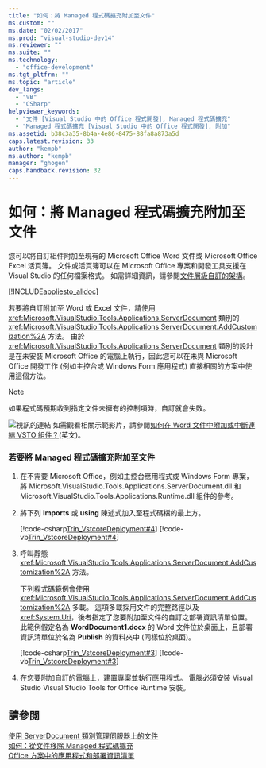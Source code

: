 ```yaml
---
title: "如何：將 Managed 程式碼擴充附加至文件"
ms.custom: ""
ms.date: "02/02/2017"
ms.prod: "visual-studio-dev14"
ms.reviewer: ""
ms.suite: ""
ms.technology: 
  - "office-development"
ms.tgt_pltfrm: ""
ms.topic: "article"
dev_langs: 
  - "VB"
  - "CSharp"
helpviewer_keywords: 
  - "文件 [Visual Studio 中的 Office 程式開發], Managed 程式碼擴充"
  - "Managed 程式碼擴充 [Visual Studio 中的 Office 程式開發], 附加"
ms.assetid: b38c3a35-8b4a-4e86-8475-88fa8a873a5d
caps.latest.revision: 33
author: "kempb"
ms.author: "kempb"
manager: "ghogen"
caps.handback.revision: 32
---
```

# 如何：將 Managed 程式碼擴充附加至文件
  您可以將自訂組件附加至現有的 Microsoft Office Word 文件或 Microsoft Office Excel 活頁簿。  文件或活頁簿可以在 Microsoft Office 專案和開發工具支援在 Visual Studio 的任何檔案格式。  如需詳細資訊，請參閱[文件層級自訂的架構](../vsto/architecture-of-document-level-customizations.md)。  
  
 [!INCLUDE[appliesto_alldoc](../vsto/includes/appliesto-alldoc-md.md)]  
  
 若要將自訂附加至 Word 或 Excel 文件，請使用 <xref:Microsoft.VisualStudio.Tools.Applications.ServerDocument> 類別的 <xref:Microsoft.VisualStudio.Tools.Applications.ServerDocument.AddCustomization%2A> 方法。  由於 <xref:Microsoft.VisualStudio.Tools.Applications.ServerDocument> 類別的設計是在未安裝 Microsoft Office 的電腦上執行，因此您可以在未與 Microsoft Office 開發工作 \(例如主控台或 Windows Form 應用程式\) 直接相關的方案中使用這個方法。  
  
> [!NOTE]  
>  如果程式碼預期收到指定文件未擁有的控制項時，自訂就會失敗。  
  
 ![視訊的連結](~/data-tools/media/playvideo.gif "視訊的連結") 如需觀看相關示範影片，請參閱[如何在 Word 文件中附加或中斷連結 VSTO 組件？](http://go.microsoft.com/fwlink/?LinkId=136782)\(英文\)。  
  
### 若要將 Managed 程式碼擴充附加至文件  
  
1.  在不需要 Microsoft Office，例如主控台應用程式或 Windows Form 專案，將 Microsoft.VisualStudio.Tools.Applications.ServerDocument.dll 和 Microsoft.VisualStudio.Tools.Applications.Runtime.dll 組件的參考。  
  
2.  將下列 **Imports** 或 **using** 陳述式加入至程式碼檔的最上方。  
  
     [!code-csharp[Trin_VstcoreDeployment#4](../snippets/csharp/VS_Snippets_OfficeSP/Trin_VstcoreDeployment/CS/Program.cs#4)]
     [!code-vb[Trin_VstcoreDeployment#4](../snippets/visualbasic/VS_Snippets_OfficeSP/Trin_VstcoreDeployment/VB/Program.vb#4)]  
  
3.  呼叫靜態 <xref:Microsoft.VisualStudio.Tools.Applications.ServerDocument.AddCustomization%2A> 方法。  
  
     下列程式碼範例會使用 <xref:Microsoft.VisualStudio.Tools.Applications.ServerDocument.AddCustomization%2A> 多載。  這項多載採用文件的完整路徑以及 <xref:System.Uri>，後者指定了您要附加至文件的自訂之部署資訊清單位置。  此範例假定名為 **WordDocument1.docx** 的 Word 文件位於桌面上，且部署資訊清單位於名為 **Publish** 的資料夾中 \(同樣位於桌面\)。  
  
     [!code-csharp[Trin_VstcoreDeployment#3](../snippets/csharp/VS_Snippets_OfficeSP/Trin_VstcoreDeployment/CS/Program.cs#3)]
     [!code-vb[Trin_VstcoreDeployment#3](../snippets/visualbasic/VS_Snippets_OfficeSP/Trin_VstcoreDeployment/VB/Program.vb#3)]  
  
4.  在您要附加自訂的電腦上，建置專案並執行應用程式。  電腦必須安裝 Visual Studio Visual Studio Tools for Office Runtime 安裝。  
  
## 請參閱  
 [使用 ServerDocument 類別管理伺服器上的文件](../vsto/managing-documents-on-a-server-by-using-the-serverdocument-class.md)   
 [如何：從文件移除 Managed 程式碼擴充](../vsto/how-to-remove-managed-code-extensions-from-documents.md)   
 [Office 方案中的應用程式和部署資訊清單](../vsto/application-and-deployment-manifests-in-office-solutions.md)  
  
  
